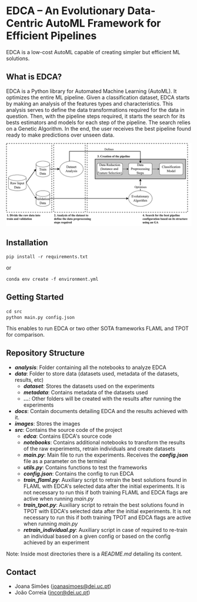 # EDCA – An Evolutionary Data-Centric AutoML Framework for Efficient Pipelines

EDCA is a low-cost AutoML capable of creating simpler but efficient ML solutions.

## What is EDCA?

EDCA is a Python library for Automated Machine Learning (AutoML). It optimizes the entire ML pipeline. Given a classification dataset, EDCA starts by making an analysis of the features types and characteristics. This analysis serves to define the data transformations required for the data in question. Then, with the pipeline steps required, it starts the search for its bests estimators and models for each step of the pipeline. The search relies on a Genetic Algorithm. In the end, the user receives the best pipeline found ready to make predictions over unseen data.

![image info](images/edca/edca-overview.png)

## Installation

    pip install -r requirements.txt

or

    conda env create -f environment.yml

## Getting Started

    cd src
    python main.py config.json

This enables to run EDCA or two other SOTA frameworks FLAML and TPOT for comparison.

## Repository Structure

- ***analysis***: Folder containing all the notebooks to analyze EDCA
- ***data***: Folder to store data (datasets used, metadata of the datasets, results, etc)
  - ***dataset***: Stores the datasets used on the experiments
  - ***metadata***: Contains metadata of the datasets used
  - ***...***: Other folders will be created with the results after running the experiments
- ***docs***: Contain documents detailing EDCA and the results achieved with it.
- ***images***: Stores the images
- ***src***: Contains the source code of the project
  - ***edca***: Contains EDCA's source code
  - ***notebooks***: Contains additional notebooks to transform the results of the raw experiments, retrain individuals and create datasets
  - ***main.py***: Main file to run the experiments. Receives the ***config.json*** file as a parameter on the terminal
  - ***utils.py***: Contains functions to test the frameworks
  - ***config.json***: Contains the config to run EDCA
  - ***train_flaml.py***: Auxiliary script to retrain the best  solutions found in FLAML with EDCA's selected data after the initial experiments. It is not necessary to run this if both training FLAML and EDCA flags are active when running *main.py*
  - ***train_tpot.py***: Auxiliary script to retrain the best  solutions found in TPOT with EDCA's selected data after the initial experiments. It is not necessary to run this if both training TPOT and EDCA flags are active when running *main.py*
  - ***retrain_individual.py***: Auxiliary script in case of required to re-train an individual based on a given config or based on the config achieved by an experiment

Note: Inside most directories there is a *README.md* detailing its content.

## Contact

- Joana Simões (<joanasimoes@dei.uc.pt>)
- João Correia (<jncor@dei.uc.pt>)
